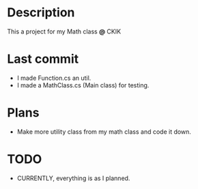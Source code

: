 # Description

This a project for my Math class **@** CKIK

# Last commit

- I made Function.cs an util.
- I made a MathClass.cs (Main class) for testing.

# Plans

- Make more utility class from my math class and code it down.

# TODO

- CURRENTLY, everything is as I planned.